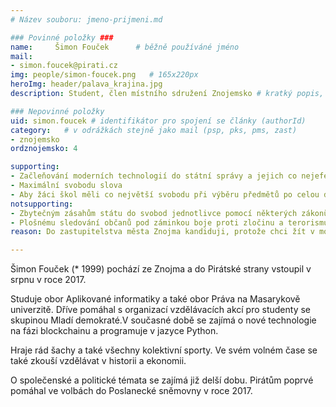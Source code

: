 ```yaml
---
# Název souboru: jmeno-prijmeni.md

### Povinné položky ###
name:     Šimon Fouček  	# běžně používáné jméno
mail:
- simon.foucek@pirati.cz
img: people/simon-foucek.png   # 165x220px
heroImg: header/palava_krajina.jpg
description: Student, člen místního sdružení Znojemsko # kratký popis, max 160 znaků

### Nepovinné položky
uid: simon.foucek # identifikátor pro spojení se články (authorId)
category: 	# v odrážkách stejně jako mail (psp, pks, pms, zast)
- znojemsko
ordznojemsko: 4

supporting:
- Začleňování moderních technologií do státní správy a jejich co nejefektivnější  využívání
- Maximální svobodu slova
- Aby žáci škol měli co největší svobodu při výběru předmětů po celou dobu studia
notsupporting:
- Zbytečným zásahům státu do svobod jednotlivce pomocí některých zákonů a vyhlášek
- Plošnému sledování občanů pod záminkou boje proti zločinu a terorismu byrokracii
reason: Do zastupitelstva města Znojma kandiduji, protože chci žít v moderním městě, kde se všechny  projekty ze skupiny smart city a jim podobné, nebudou realizovat jen naoko. Budou se naopak dělat s co největší pečlivostí a výsledkem, který občanům ušetří čas a ulehčí život.

---
```


Šimon Fouček (\* 1999) pochází ze Znojma a do Pirátské strany vstoupil v
srpnu v roce 2017.

Studuje  obor Aplikované informatiky a také obor Práva na Masarykově univerzitě.
Dříve pomáhal s organizací vzdělávacích akcí pro studenty se skupinou
Mladí demokraté.V současné době se zajímá o nové technologie na fázi
blockchainu a programuje v jazyce Python.

Hraje rád šachy a také všechny kolektivní sporty. Ve svém volném čase
se také zkouší vzdělávat v historii a ekonomii.

O společenské a politické témata se zajímá již delší dobu. Pirátům
poprvé pomáhal ve volbách do Poslanecké sněmovny v roce 2017.
